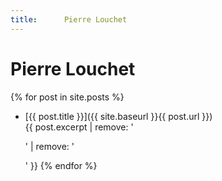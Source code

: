 ```yaml
---
title:		Pierre Louchet
---
```


Pierre Louchet
==============

{% for post in site.posts %}
- [{{ post.title }}]({{ site.baseurl }}{{ post.url }})<br />{{ post.excerpt | remove: '<p>' | remove: '</p>' }}
{% endfor %}
